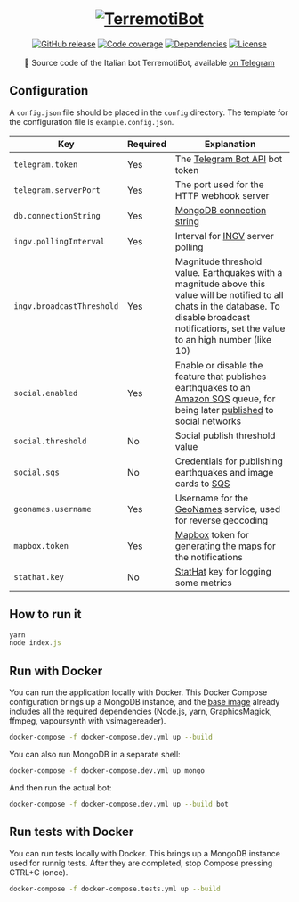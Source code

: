 <h1 align="center">
  <a href="https://botfactory.info/terremotibot"><img src="https://botfactory.info/terremotibot/resources/logo_header.png" alt="TerremotiBot" /></a>
</h1>
<div align="center">
  <a href="https://github.com/botfactoryit/terremotibot/releases"><img src="https://img.shields.io/github/release/botfactoryit/terremotibot.svg" alt="GitHub release"></a> 
  <a href="https://codecov.io/gh/botfactoryit/terremotibot"><img src="https://img.shields.io/codecov/c/github/botfactoryit/terremotibot.svg" alt="Code coverage"></a>
  <a href="https://david-dm.org/botfactoryit/terremotibot"><img src="https://img.shields.io/david/botfactoryit/terremotibot.svg" alt="Dependencies"></a>
  <a href="https://github.com/botfactoryit/terremotibot/blob/master/LICENSE"><img src="https://img.shields.io/github/license/botfactoryit/terremotibot.svg" alt="License"></a>
</div>
<br/>
<div align="center">
🎯 Source code of the Italian bot TerremotiBot, available <a href="https://t.me/TerremotiBot">on Telegram</a>
</div>

## Configuration

A `config.json` file should be placed in the `config` directory. The template for the configuration file is `example.config.json`.

| Key | Required | Explanation |
| --- | -------- | ----------- |
| `telegram.token` | Yes | The [Telegram Bot API](https://core.telegram.org/bots/api) bot token |
| `telegram.serverPort` | Yes | The port used for the HTTP webhook server |
| `db.connectionString` | Yes | [MongoDB connection string](https://docs.mongodb.com/manual/reference/connection-string/) |
| `ingv.pollingInterval` | Yes | Interval for [INGV](http://cnt.rm.ingv.it/) server polling |
| `ingv.broadcastThreshold` | Yes | Magnitude threshold value. Earthquakes with a magnitude above this value will be notified to all chats in the database. To disable broadcast notifications, set the value to an high number (like 10) |
| `social.enabled` | Yes | Enable or disable the feature that publishes earthquakes to an [Amazon SQS](https://aws.amazon.com/sqs/) queue, for being later [published](https://github.com/botfactoryit/terremotibot-social) to social networks |
| `social.threshold` | No | Social publish threshold value |
| `social.sqs` | No | Credentials for publishing earthquakes and image cards to [SQS](https://aws.amazon.com/sqs/) |
| `geonames.username` | Yes | Username for the [GeoNames](http://www.geonames.org/) service, used for reverse geocoding |
| `mapbox.token` | Yes | [Mapbox](https://www.mapbox.com/) token for generating the maps for the notifications |
| `stathat.key` | No | [StatHat](https://www.stathat.com/) key for logging some metrics |

## How to run it

```js
yarn
node index.js
```

## Run with Docker

You can run the application locally with Docker. This Docker Compose configuration brings up a MongoDB instance, and the [base image](https://github.com/botfactoryit/docker-for-terremotibot) already includes all the required dependencies (Node.js, yarn, GraphicsMagick, ffmpeg, vapoursynth with vsimagereader).

```sh
docker-compose -f docker-compose.dev.yml up --build
```

You can also run MongoDB in a separate shell:

```sh
docker-compose -f docker-compose.dev.yml up mongo
```

And then run the actual bot:

```sh
docker-compose -f docker-compose.dev.yml up --build bot
```

## Run tests with Docker

You can run tests locally with Docker. This brings up a MongoDB instance used for runnig tests. After they are completed, stop Compose pressing CTRL+C (once).

```sh
docker-compose -f docker-compose.tests.yml up --build
```

